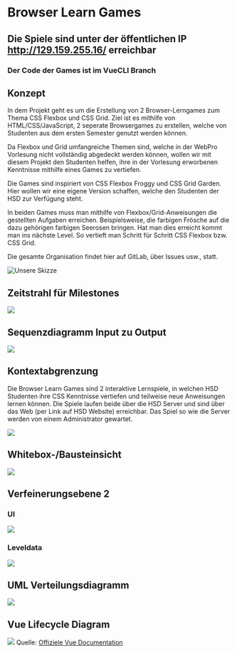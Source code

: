 # Browser Learn Games
## Die Spiele sind unter der öffentlichen IP http://129.159.255.16/ erreichbar

### Der Code der Games ist im VueCLI Branch

## Konzept
In dem Projekt geht es um die Erstellung von 2 Browser-Lerngames zum Thema CSS Flexbox und CSS Grid.
Ziel ist es mithilfe von HTML/CSS/JavaScript, 2 seperate Browsergames zu erstellen, welche von Studenten aus dem ersten Semester genutzt werden können.

Da Flexbox und Grid umfangreiche Themen sind, welche in der WebPro Vorlesung nicht vollständig abgedeckt werden können, wollen wir mit diesem Projekt den Studenten helfen, ihre in der Vorlesung erworbenen Kenntnisse mithilfe eines Games zu vertiefen.

Die Games sind inspiriert von CSS Flexbox Froggy und CSS Grid Garden. 
Hier wollen wir eine eigene Version schaffen, welche den Studenten der HSD zur Verfügung steht.

In beiden Games muss man mithilfe von Flexbox/Grid-Anweisungen die gestellten Aufgaben erreichen.
Beispielsweise, die farbigen Frösche auf die dazu gehörigen farbigen Seerosen bringen.
Hat man dies erreicht kommt man ins nächste Level.
So vertieft man Schritt für Schritt CSS Flexbox bzw. CSS Grid.

Die gesamte Organisation findet hier auf GitLab, über Issues usw., statt.

![Unsere Skizze](https://cdn.discordapp.com/attachments/898937507406839869/903664783226716200/unknown.png)

## Zeitstrahl für Milestones

<img src="https://cdn.discordapp.com/attachments/898937507406839869/910247728641105930/Milestones.png">

## Sequenzdiagramm Input zu Output

<img src="https://cdn.discordapp.com/attachments/898937507406839869/914157736034451506/Sequenzdiagramm_Input_to_Output.png">

## Kontextabgrenzung

Die Browser Learn Games sind 2 interaktive Lernspiele, in welchen HSD Studenten ihre CSS Kenntnisse vertiefen und teilweise neue Anweisungen lernen können. Die Spiele laufen beide über die HSD Server und sind über das Web (per Link auf HSD Website) erreichbar. Das Spiel so wie die Server werden von einem Administrator gewartet.

<img src="https://cdn.discordapp.com/attachments/898937507406839869/929418638618939402/Verfeinerungsebene0.png">

## Whitebox-/Bausteinsicht  

<img src="https://cdn.discordapp.com/attachments/898937507406839869/929418639252267048/Verfeinerungsebene.png"> 

## Verfeinerungsebene 2
### UI  

<img src="https://cdn.discordapp.com/attachments/898937507406839869/929418638837051442/Verfeinerungsebene1.png">

### Leveldata

<img src="https://cdn.discordapp.com/attachments/898937507406839869/929418639029960784/Verfeinerungsebene2.png">

## UML Verteilungsdiagramm

<img src="https://cdn.discordapp.com/attachments/898937507406839869/929425027428909077/UML_Verteilungsdiagramm.png">


## Vue Lifecycle Diagram 

<img src="https://cdn.discordapp.com/attachments/898937507406839869/929425681014751292/lifecycle.png">
Quelle: <a href="https://vuejs.org/v2/guide/instance.html">Offiziele Vue Documentation</a>
